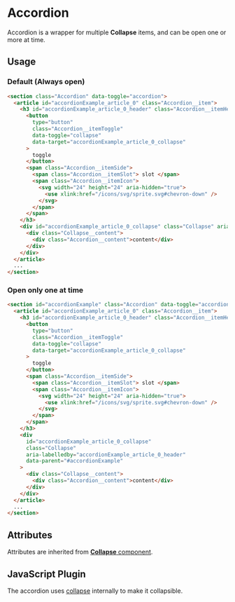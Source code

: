 # Accordion

Accordion is a wrapper for multiple **Collapse** items, and can be open one or more at time.

## Usage

### Default (Always open)

```html
<section class="Accordion" data-toggle="accordion">
  <article id="accordionExample_article_0" class="Accordion__item">
    <h3 id="accordionExample_article_0_header" class="Accordion__itemHeader">
      <button
        type="button"
        class="Accordion__itemToggle"
        data-toggle="collapse"
        data-target="accordionExample_article_0_collapse"
      >
        toggle
      </button>
      <span class="Accordion__itemSide">
        <span class="Accordion__itemSlot"> slot </span>
        <span class="Accordion__itemIcon">
          <svg width="24" height="24" aria-hidden="true">
            <use xlink:href="/icons/svg/sprite.svg#chevron-down" />
          </svg>
        </span>
      </span>
    </h3>
    <div id="accordionExample_article_0_collapse" class="Collapse" aria-labelledby="accordionExample_article_0_header">
      <div class="Collapse__content">
        <div class="Accordion__content">content</div>
      </div>
    </div>
  </article>
  ...
</section>
```

### Open only one at time

```html
<section id="accordionExample" class="Accordion" data-toggle="accordion">
  <article id="accordionExample_article_0" class="Accordion__item">
    <h3 id="accordionExample_article_0_header" class="Accordion__itemHeader">
      <button
        type="button"
        class="Accordion__itemToggle"
        data-toggle="collapse"
        data-target="accordionExample_article_0_collapse"
      >
        toggle
      </button>
      <span class="Accordion__itemSide">
        <span class="Accordion__itemSlot"> slot </span>
        <span class="Accordion__itemIcon">
          <svg width="24" height="24" aria-hidden="true">
            <use xlink:href="/icons/svg/sprite.svg#chevron-down" />
          </svg>
        </span>
      </span>
    </h3>
    <div
      id="accordionExample_article_0_collapse"
      class="Collapse"
      aria-labelledby="accordionExample_article_0_header"
      data-parent="#accordionExample"
    >
      <div class="Collapse__content">
        <div class="Accordion__content">content</div>
      </div>
    </div>
  </article>
  ...
</section>
```

## Attributes

Attributes are inherited from [**Collapse** component][collapse].

## JavaScript Plugin

The accordion uses [collapse][collapse] internally to make it collapsible.

[collapse]: https://github.com/lmc-eu/spirit-design-system/blob/main/packages/web/src/scss/components/Collapse/README.md
